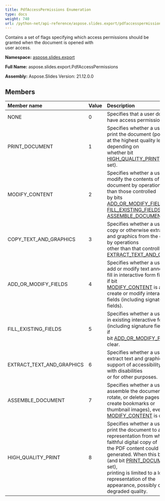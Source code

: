 ```yaml
---
title: PdfAccessPermissions Enumeration
type: docs
weight: 740
url: /python-net/api-reference/aspose.slides.export/pdfaccesspermissions/
---
```


Contains a set of flags specifying which access permissions should be granted when the document is opened with <br/>            user access.

**Namespace:** [aspose.slides.export](/slides/python-net/api-reference/aspose.slides.export/)

**Full Name:** aspose.slides.export.PdfAccessPermissions

**Assembly:**  Aspose.Slides Version: 21.12.0.0

## **Members**
|**Member name**|**Value**|**Description**|
| :- | :- | :- |
|NONE|0|Specifies that a user does not have access permissions.|
|PRINT_DOCUMENT|1|Specifies whether a user may print the document (possibly not at the highest quality level, depending on <br/>            whether bit [HIGH_QUALITY_PRINT](/python-net/api-reference/aspose.slides.export/pdfaccesspermissions/) is also set).|
|MODIFY_CONTENT|2|Specifies whether a user may modify the contents of the document by operations other than those controlled<br/>            by bits [ADD_OR_MODIFY_FIELDS](/python-net/api-reference/aspose.slides.export/pdfaccesspermissions/), [FILL_EXISTING_FIELDS](/python-net/api-reference/aspose.slides.export/pdfaccesspermissions/), [ASSEMBLE_DOCUMENT](/python-net/api-reference/aspose.slides.export/pdfaccesspermissions/).|
|COPY_TEXT_AND_GRAPHICS|3|Specifies whether a user may copy or otherwise extract text and graphics from the document by operations <br/>            other than that controlled by bit [EXTRACT_TEXT_AND_GRAPHICS](/python-net/api-reference/aspose.slides.export/pdfaccesspermissions/).|
|ADD_OR_MODIFY_FIELDS|4|Specifies whether a user may add or modify text annotations, fill in interactive form fields, and, if bit<br/>            [MODIFY_CONTENT](/python-net/api-reference/aspose.slides.export/pdfaccesspermissions/) is also set, create or modify interactive form fields (including signature <br/>            fields).|
|FILL_EXISTING_FIELDS|5|Specifies whether a user may fill in existing interactive form fields (including signature fields), even if<br/>            bit [ADD_OR_MODIFY_FIELDS](/python-net/api-reference/aspose.slides.export/pdfaccesspermissions/) is clear.|
|EXTRACT_TEXT_AND_GRAPHICS|6|Specifies whether a user may extract text and graphics in support of accessibility to users with disabilities<br/>            or for other purposes.|
|ASSEMBLE_DOCUMENT|7|Specifies whether a user may assemble the document (insert, rotate, or delete pages and create bookmarks or<br/>            thumbnail images), even if bit [MODIFY_CONTENT](/python-net/api-reference/aspose.slides.export/pdfaccesspermissions/) is clear.|
|HIGH_QUALITY_PRINT|8|Specifies whether a user may print the document to a representation from which a faithful digital copy of<br/>            the PDF content could be generated. When this bit is clear (and bit [PRINT_DOCUMENT](/python-net/api-reference/aspose.slides.export/pdfaccesspermissions/) is set),<br/>            printing is limited to a low-level representation of the appearance, possibly of degraded quality.|
